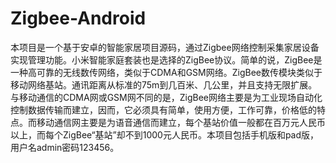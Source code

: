 # Zigbee-Android
  本项目是一个基于安卓的智能家居项目源码，通过Zigbee网络控制采集家居设备实现管理功能。小米智能家庭套装也是选择的ZigBee协议。简单的说，ZigBee是一种高可靠的无线数传网络，类似于CDMA和GSM网络。ZigBee数传模块类似于移动网络基站。通讯距离从标准的75m到几百米、几公里，并且支持无限扩展。与移动通信的CDMA网或GSM网不同的是，ZigBee网络主要是为工业现场自动化控制数据传输而建立，因而，它必须具有简单，使用方便，工作可靠，价格低的特点。而移动通信网主要是为语音通信而建立，每个基站价值一般都在百万元人民币以上，而每个ZigBee“基站”却不到1000元人民币。本项目包括手机版和pad版，用户名admin密码123456。

